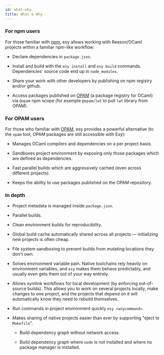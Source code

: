 ```yaml
---
id: what-why
title: What & Why
---
```


### For npm users

For those familiar with [npm](https://npmjs.org/), esy allows working with Reason/OCaml projects
within a familiar npm-like workflow:

* Declare dependencies in `package.json`.

* Install and build with the `esy install` and `esy build` commands. Dependencies'
  source code end up in `node_modules`.

* Share your work with other developers by publishing on npm registry and/or github.

* Access packages published on [OPAM](https://opam.ocaml.org/) (a package registry for OCaml) via
  `@opam` npm scope (for example `@opam/lwt` to pull `lwt` library from OPAM).

### For OPAM users

For those who familiar with [OPAM](https://opam.ocaml.org/), esy provides a powerful alternative (to
the `opam` tool, OPAM packages are still accessible with Esy):

* Manages OCaml compilers and dependencies on a per project basis.

* Sandboxes project environment by exposing only those packages which are
  defined as dependencies.

* Fast parallel builds which are aggressively cached (even across different projects).

* Keeps the ability to use packages published on the OPAM repository.

### In depth

* Project metadata is managed inside `package.json`.

* Parallel builds.

* Clean environment builds for reproducibility.

* Global build cache automatically shared across all projects — initializing new
  projects is often cheap.

* File system sandboxing to prevent builds from mutating locations they don't
  own.

* Solves environment variable pain. Native toolchains rely heavily on environment
  variables, and `esy` makes them behave predictably, and usually even gets them
  out of your way entirely.

* Allows symlink workflows for local development (by enforcing out-of-source
  builds). This allows you to work on several projects locally, make changes to
  one project, and the projects that depend on it will automatically know they
  need to rebuild themselves.

* Run commands in project environment quickly `esy <anycommand>`.

* Makes sharing of native projects easier than ever by supporting "eject to `Makefile`".

  * Build dependency graph without network access.

  * Build dependency graph where `node` is not installed and where no package
    manager is installed.
